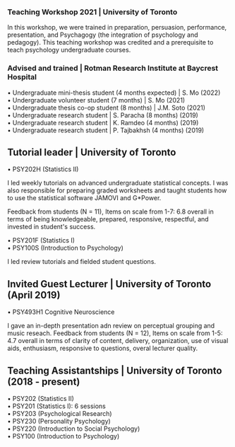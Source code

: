 ### Teaching Workshop 2021 | University of Toronto
In this workshop, we were trained in preparation, persuasion, performance, presentation,
and Psychagogy (the integration of psychology and pedagogy). This teaching workshop
was credited and a prerequisite to teach psychology undergraduate courses.

### Advised and trained | Rotman Research Institute at Baycrest Hospital
•	Undergraduate mini-thesis student (4 months expected) | S. Mo (2022)\
•	Undergraduate volunteer student (7 months) | S. Mo (2021)\
•	Undergraduate thesis co-op student (8 months) | J.M. Soto (2021)\
•	Undergraduate research student | S. Paracha (8 months) (2019)\
•	Undergraduate research student | K. Ramdeo (4 months) (2019)\
•	Undergraduate research student | P. Tajbakhsh (4 months) (2019)

## Tutorial leader | University of Toronto 
•	PSY202H (Statistics II)

I led weekly tutorials on advanced undergraduate statistical concepts. I was also responsible for preparing graded worksheets and taught students how to use the statistical software JAMOVI and G*Power.

Feedback from students (N = 11), Items on scale from 1-7: 6.8 overall in terms of being knowledgeable, prepared, responsive, respectful, and invested in student's success.

•	PSY201F (Statistics I)\
•	PSY100S (Introduction to Psychology)

I led review tutorials and fielded student questions. 

## Invited Guest Lecturer | University of Toronto (April 2019)
•	PSY493H1 Cognitive Neuroscience

I gave an in-depth presentation adn review on perceptual grouping and music reseach. 
Feedback from students (N = 12), Items on scale from 1-5: 4.7 overall in terms of clarity of content, delivery, organization, use of visual aids, enthusiasm, responsive to questions, overal lecturer quality.


## Teaching Assistantships | University of Toronto (2018 - present)
•	PSY202 (Statistics II)\
•	PSY201 (Statistics I): 6 sessions\
•	PSY203 (Psychological Research)\
•	PSY230 (Personality Psychology)\
•	PSY220 (Introduction to Social Psychology)\
•	PSY100 (Introduction to Psychology)
